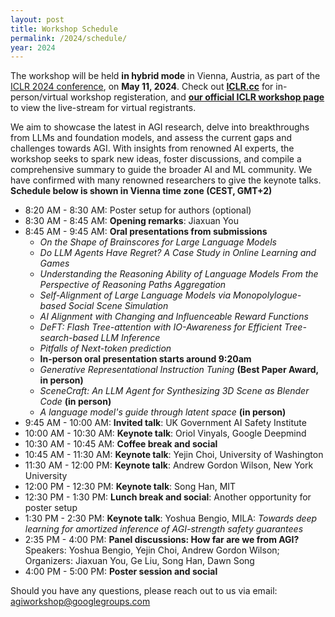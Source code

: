 ```yaml
---
layout: post
title: Workshop Schedule
permalink: /2024/schedule/
year: 2024
---
```


The workshop will be held **in hybrid mode** in Vienna, Austria, as part of the [ICLR 2024 conference](https://iclr.cc/Conferences/2024), on **May 11, 2024**. Check out **[ICLR.cc](iclr.cc)** for in-person/virtual workshop registeration, and **[our official ICLR workshop page](https://iclr.cc/virtual/2024/workshop/20570)** to view the live-stream for virtual registrants.

We aim to showcase the latest in AGI research, delve into breakthroughs from LLMs and foundation models, and assess the current gaps and challenges towards AGI. With insights from renowned AI experts, the workshop seeks to spark new ideas, foster discussions, and compile a comprehensive summary to guide the broader AI and ML community. We have confirmed with many renowned researchers to give the keynote talks. **Schedule below is shown in Vienna time zone (CEST, GMT+2)**

- 8:20 AM - 8:30 AM: Poster setup for authors (optional)
- 8:30 AM - 8:45 AM: **Opening remarks**: Jiaxuan You
- 8:45 AM - 9:45 AM: **Oral presentations from submissions**
  - *On the Shape of Brainscores for Large Language Models*
  - *Do LLM Agents Have Regret? A Case Study in Online Learning and Games*
  - *Understanding the Reasoning Ability of Language Models From the Perspective of Reasoning Paths Aggregation*
  - *Self-Alignment of Large Language Models via Monopolylogue-based Social Scene Simulation*
  - *AI Alignment with Changing and Influenceable Reward Functions*
  - *DeFT: Flash Tree-attention with IO-Awareness for Efficient Tree-search-based LLM Inference*
  - *Pitfalls of Next-token prediction*
  - **In-person oral presentation starts around 9:20am**
  - *Generative Representational Instruction Tuning* **(Best Paper Award, in person)**
  - *SceneCraft: An LLM Agent for Synthesizing 3D Scene as Blender Code* **(in person)**
  - *A language model's guide through latent space* **(in person)**
- 9:45 AM - 10:00 AM: **Invited talk**: UK Government AI Safety Institute
- 10:00 AM - 10:30 AM: **Keynote talk**: Oriol Vinyals, Google Deepmind
- 10:30 AM - 10:45 AM: **Coffee break and social**
- 10:45 AM - 11:30 AM: **Keynote talk**: Yejin Choi, University of Washington
- 11:30 AM - 12:00 PM: **Keynote talk**: Andrew Gordon Wilson, New York University
- 12:00 PM - 12:30 PM: **Keynote talk**: Song Han, MIT
- 12:30 PM - 1:30 PM: **Lunch break and social**: Another opportunity for poster setup
- 1:30 PM - 2:30 PM: **Keynote talk**: Yoshua Bengio, MILA: *Towards deep learning for amortized inference of AGI-strength safety guarantees*
- 2:35 PM - 4:00 PM: **Panel discussions: How far are we from AGI?** Speakers: Yoshua Bengio, Yejin Choi, Andrew Gordon Wilson; Organizers: Jiaxuan You, Ge Liu, Song Han, Dawn Song
- 4:00 PM - 5:00 PM: **Poster session and social**


Should you have any questions, please reach out to us via email:<br>
[agiworkshop@googlegroups.com](agiworkshop@googlegroups.com)
